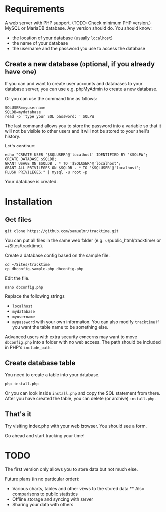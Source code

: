 Requirements
============

A web server with PHP support. (TODO: Check minimum PHP version.)
MySQL or MariaDB database. Any version should do. You should know:
* the location of your database (usually `localhost`)
* the name of your database
* the username and the password you use to access the database

Create a new database (optional, if you already have one)
---------------------------------------------------------

If you can and want to create user accounts and databases to your database
server, you can use e.g. phpMyAdmin to create a new database.

Or you can use the command line as follows:

    SQLUSER=myusername
    SQLDB=mydatabase
    read -p 'type your SQL password: ' SQLPW

The last command allows you to store the password into a variable so that it
will not be visible to other users and it will not be stored to your shell's
history.

Let's continue:

    echo "CREATE USER '$SQLUSER'@'localhost' IDENTIFIED BY '$SQLPW';
    CREATE DATABASE $SQLDB;
    GRANT USAGE ON $SQLDB . * TO '$SQLUSER'@'localhost';
    GRANT ALL PRIVILEGES ON $SQLDB . * TO '$SQLUSER'@'localhost';
    FLUSH PRIVILEGES;" | mysql -u root -p    

Your database is created.

Installation
============

Get files
---------

    git clone https://github.com/samuelmr/tracktime.git

You can put all files in the same web folder (e.g. ~/public_html/tracktime/
or ~/Sites/tracktime).

Create a database config based on the sample file.

    cd ~/Sites/tracktime
    cp dbconfig-sample.php dbconfig.php

Edit the file.

    nano dbconfig.php

Replace the following strings
* `localhost`
* `mydatabase`
* `myusername`
* `mypassword`
with your own information. You can also modify `tracktime` if you want the
table name to be something else.

Advanced users with extra security concerns may want to move `dbconfig.php`
into a folder with no web access. The path should be included in PHP's
`include_path`.

Create database table
---------------------
You need to create a table into your database. 

    php install.php
    
Or you can look inside `install.php` and copy the SQL statement from there.
After you have created the table, you can delete (or archive) `install.php`.

That's it
---------

Try visiting index.php with your web browser. You should see a form.

Go ahead and start tracking your time!

TODO
====

The first version only allows you to store data but not much else.

Future plans (in no particular order):
* Various charts, tables and other views to the stored data
** Also comparisons to public statistics
* Offline storage and syncing with server
* Sharing your data with others
